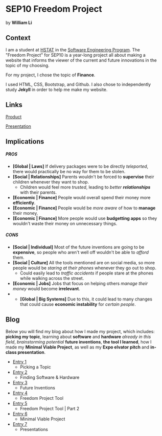 # SEP10 Freedom Project
by **William Li**

## Context
I am a student at [HSTAT](https://www.hstat.org/) in the [Software Engineering Program](https://hstatsep.github.io/). The "Freedom Project" for SEP10 is a year-long project all about making a website that informs the viewer of the current and future innovations in the topic of my choosing.

For my project, I chose the topic of **Finance**. 

I used HTML, CSS, Bootstrap, and Github. I also chose to independently study **Jekyll** in order to help me make my website.

## Links
[Product](https://williaml4292.github.io/sep-10-freedom-project/)

[Presentation](https://docs.google.com/presentation/d/1Wy3WiXNkB_8rEn6tiTTZ2lHe9es2cUCG_L_MTVyOZwY/edit?usp=sharing)

## Implications
##### PROS
* **[Global | Laws]** If delivery packages were to be directly _teleported_, there would practically be no way for them to be stolen.
* **[Social | Relationships]** Parents wouldn't be forced to **supervise** their children whenever they want to shop.
  * Children would feel more _trusted_, leading to _better **relationships**_ with their parents.
* **[Economic | Finance]** People would overall spend their money more **efficiently**.
* **[Economic | Finance]** People would be _more aware_ of how to **manage** their money.
* **[Economic | Finance]** More people would use **budgetting apps** so they wouldn't waste their money on unnecessary things.

##### CONS
* **[Social | Individual]** Most of the future inventions are going to be **expensive**, so people who aren't well off wouldn't be able to _afford_ them.
* **[Social | Culture]** All the tools mentioned are on social media, so more people would be _staring at their phones_ whenever they go out to shop.
  * Could easily lead to *traffic accidents* if people stare at the phones while walking across the street.
* **[Economic | Jobs]** Jobs that focus on helping others _manage their money_ would become **irrelevant**.
*  * **[Global | Big Systems]** Due to this, it could lead to many changes that could cause **economic instability** for _certain people_.
  
## Blog
Below you will find my blog about how I made my project, which includes: **picking my topic**, learning about **software** and **hardware** _already in this field_, _brainstorming potential_ **future inventions**, **the tool I learned**, how I made my **Minimal Viable Project**, as well as my **Expo elvator pitch** and **in-class presentation**.

* [Entry 1](blog/entry01.md)
  * Picking a Topic
* [Entry 2](blog/entry02.md)
  * Finding Software & Hardware
* [Entry 3](blog/entry03.md)
  * Future Inventions
* [Entry 4](blog/entry04.md)
  * Freedom Project Tool
* [Entry 5](blog/entry05.md)
  * Freedom Project Tool | Part 2
* [Entry 6](blog/entry06.md)
  * Minimal Viable Project
* [Entry 7](blog/entry07.md)
  * Presentations
